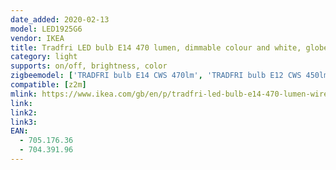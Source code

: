 ```yaml
---
date_added: 2020-02-13
model: LED1925G6 
vendor: IKEA
title: Tradfri LED bulb E14 470 lumen, dimmable colour and white, globe opal white
category: light
supports: on/off, brightness, color
zigbeemodel: ['TRADFRI bulb E14 CWS 470lm', 'TRADFRI bulb E12 CWS 450lm']
compatible: [z2m]
mlink: https://www.ikea.com/gb/en/p/tradfri-led-bulb-e14-470-lumen-wireless-dimmable-colour-and-white-spectrum-globe-opal-white-70517636/
link: 
link2: 
link3: 
EAN: 
  - 705.176.36
  - 704.391.96
---
```

